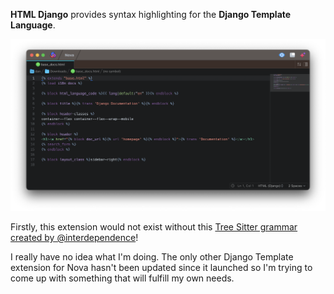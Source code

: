 <!--
👋 Hello! As Nova users browse the extensions library, a good README can help them understand what your extension does, how it works, and what setup or configuration it may require.

Not every extension will need every item described below. Use your best judgement when deciding which parts to keep to provide the best experience for your new users.

💡 Quick Tip! As you edit this README template, you can preview your changes by selecting **Extensions → Activate Project as Extension**, opening the Extension Library, and selecting "HTMLDjango" in the sidebar.

Let's get started!
-->

<!--
🎈 Include a brief description of the features your syntax extension provides. For example:
-->

**HTML Django** provides syntax highlighting for the **Django Template Language**.

<!--
🎈 It can also be helpful to include a screenshot or GIF showing your extension in action:
-->

![Extension preview image](/preview.png)

Firstly, this extension would not exist without this [Tree Sitter grammar created by @interdependence](https://github.com/interdependence/tree-sitter-htmldjango)!

I really have no idea what I'm doing. The only other Django Template extension for Nova hasn't been updated since it launched so I'm trying to come up with something that will fulfill my own needs.


<!--
👋 That's it! Happy developing!

P.S. If you'd like, you can remove these comments before submitting your extension 😉
-->
